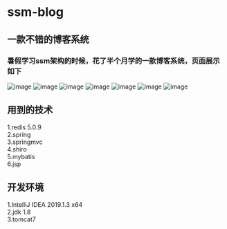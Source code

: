 # ssm-blog

## 一款不错的博客系统
### 暑假学习ssm架构的时候，花了半个月学的一款博客系统，页面展示如下  

![image](https://github.com/JavaBull-dev/my-ssm-blog/blob/master/img/1.jpg)
![image](https://github.com/JavaBull-dev/my-ssm-blog/blob/master/img/2.jpg)
![image](https://github.com/JavaBull-dev/my-ssm-blog/blob/master/img/3.jpg)
![image](https://github.com/JavaBull-dev/my-ssm-blog/blob/master/img/4.jpg)
![image](https://github.com/JavaBull-dev/my-ssm-blog/blob/master/img/5.jpg)
![image](https://github.com/JavaBull-dev/my-ssm-blog/blob/master/img/6.jpg)
![image](https://github.com/JavaBull-dev/my-ssm-blog/blob/master/img/7.jpg)

## 用到的技术
1.redis 5.0.9  
2.spring   
3.springmvc  
4.shiro  
5.mybatis  
6.jsp  

## 开发环境
1.IntelliJ IDEA 2019.1.3 x64  
2.jdk 1.8  
3.tomcat7  
